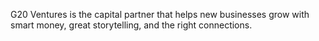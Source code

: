 G20 Ventures is the capital partner that helps new businesses grow with smart money, great storytelling, and the right connections.